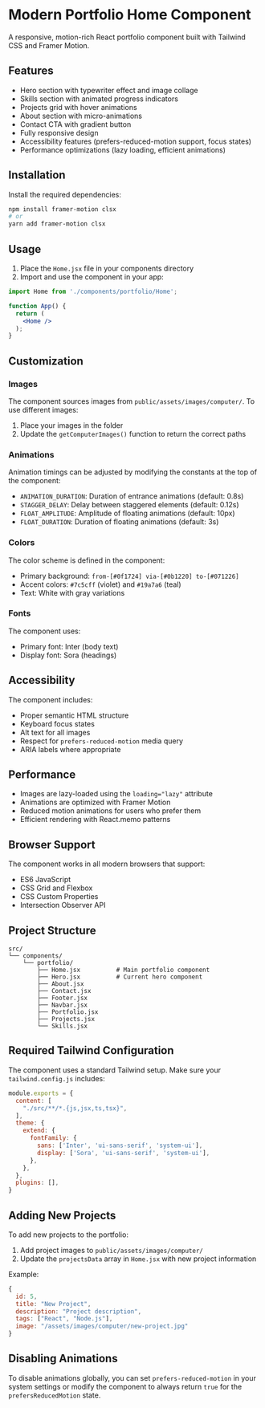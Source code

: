 # Modern Portfolio Home Component

A responsive, motion-rich React portfolio component built with Tailwind CSS and Framer Motion.

## Features

- Hero section with typewriter effect and image collage
- Skills section with animated progress indicators
- Projects grid with hover animations
- About section with micro-animations
- Contact CTA with gradient button
- Fully responsive design
- Accessibility features (prefers-reduced-motion support, focus states)
- Performance optimizations (lazy loading, efficient animations)

## Installation

Install the required dependencies:

```bash
npm install framer-motion clsx
# or
yarn add framer-motion clsx
```

## Usage

1. Place the `Home.jsx` file in your components directory
2. Import and use the component in your app:

```jsx
import Home from './components/portfolio/Home';

function App() {
  return (
    <Home />
  );
}
```

## Customization

### Images
The component sources images from `public/assets/images/computer/`. To use different images:
1. Place your images in the folder
2. Update the `getComputerImages()` function to return the correct paths

### Animations
Animation timings can be adjusted by modifying the constants at the top of the component:
- `ANIMATION_DURATION`: Duration of entrance animations (default: 0.8s)
- `STAGGER_DELAY`: Delay between staggered elements (default: 0.12s)
- `FLOAT_AMPLITUDE`: Amplitude of floating animations (default: 10px)
- `FLOAT_DURATION`: Duration of floating animations (default: 3s)

### Colors
The color scheme is defined in the component:
- Primary background: `from-[#0f1724] via-[#0b1220] to-[#071226]`
- Accent colors: `#7c5cff` (violet) and `#19a7a6` (teal)
- Text: White with gray variations

### Fonts
The component uses:
- Primary font: Inter (body text)
- Display font: Sora (headings)

## Accessibility

The component includes:
- Proper semantic HTML structure
- Keyboard focus states
- Alt text for all images
- Respect for `prefers-reduced-motion` media query
- ARIA labels where appropriate

## Performance

- Images are lazy-loaded using the `loading="lazy"` attribute
- Animations are optimized with Framer Motion
- Reduced motion animations for users who prefer them
- Efficient rendering with React.memo patterns

## Browser Support

The component works in all modern browsers that support:
- ES6 JavaScript
- CSS Grid and Flexbox
- CSS Custom Properties
- Intersection Observer API

## Project Structure

```
src/
└── components/
    └── portfolio/
        ├── Home.jsx          # Main portfolio component
        ├── Hero.jsx          # Current hero component
        ├── About.jsx
        ├── Contact.jsx
        ├── Footer.jsx
        ├── Navbar.jsx
        ├── Portfolio.jsx
        ├── Projects.jsx
        └── Skills.jsx
```

## Required Tailwind Configuration

The component uses a standard Tailwind setup. Make sure your `tailwind.config.js` includes:

```js
module.exports = {
  content: [
    "./src/**/*.{js,jsx,ts,tsx}",
  ],
  theme: {
    extend: {
      fontFamily: {
        sans: ['Inter', 'ui-sans-serif', 'system-ui'],
        display: ['Sora', 'ui-sans-serif', 'system-ui'],
      },
    },
  },
  plugins: [],
}
```

## Adding New Projects

To add new projects to the portfolio:
1. Add project images to `public/assets/images/computer/`
2. Update the `projectsData` array in `Home.jsx` with new project information

Example:
```js
{
  id: 5,
  title: "New Project",
  description: "Project description",
  tags: ["React", "Node.js"],
  image: "/assets/images/computer/new-project.jpg"
}
```

## Disabling Animations

To disable animations globally, you can set `prefers-reduced-motion` in your system settings or modify the component to always return `true` for the `prefersReducedMotion` state.